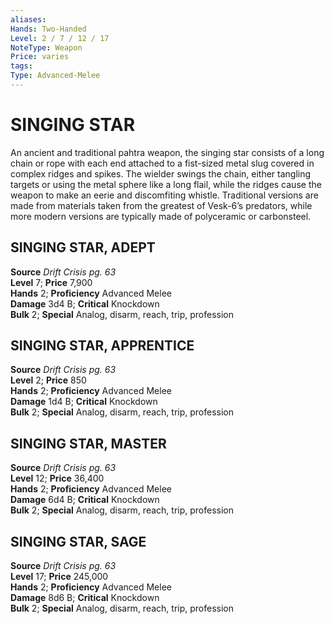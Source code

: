 ```yaml
---
aliases: 
Hands: Two-Handed
Level: 2 / 7 / 12 / 17
NoteType: Weapon
Price: varies
tags: 
Type: Advanced-Melee
---
```

# SINGING STAR
An ancient and traditional pahtra weapon, the singing star consists of a long chain or rope with each end attached to a fist-sized metal slug covered in complex ridges and spikes. The wielder swings the chain, either tangling targets or using the metal sphere like a long flail, while the ridges cause the weapon to make an eerie and discomfiting whistle. Traditional versions are made from materials taken from the greatest of Vesk-6’s predators, while more modern versions are typically made of polyceramic or carbonsteel.  

##  SINGING STAR, ADEPT

**Source** _Drift Crisis pg. 63_  
**Level** 7; **Price** 7,900  
**Hands** 2; **Proficiency** Advanced Melee  
**Damage** 3d4 B; **Critical** Knockdown  
**Bulk** 2; **Special** Analog, disarm, reach, trip, profession

##  SINGING STAR, APPRENTICE

**Source** _Drift Crisis pg. 63_  
**Level** 2; **Price** 850  
**Hands** 2; **Proficiency** Advanced Melee  
**Damage** 1d4 B; **Critical** Knockdown  
**Bulk** 2; **Special** Analog, disarm, reach, trip, profession

##  SINGING STAR, MASTER

**Source** _Drift Crisis pg. 63_  
**Level** 12; **Price** 36,400  
**Hands** 2; **Proficiency** Advanced Melee  
**Damage** 6d4 B; **Critical** Knockdown  
**Bulk** 2; **Special** Analog, disarm, reach, trip, profession

##  SINGING STAR, SAGE

**Source** _Drift Crisis pg. 63_  
**Level** 17; **Price** 245,000  
**Hands** 2; **Proficiency** Advanced Melee  
**Damage** 8d6 B; **Critical** Knockdown  
**Bulk** 2; **Special** Analog, disarm, reach, trip, profession